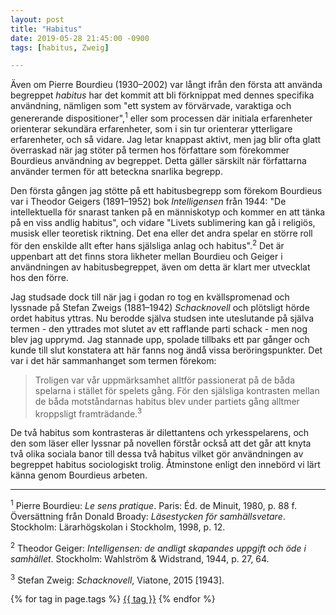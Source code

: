 ```yaml
---
layout: post  
title: "Habitus"  
date: 2019-05-28 21:45:00 -0900  
tags: [habitus, Zweig]  

---
```


Även om Pierre Bourdieu (1930&ndash;2002) var långt ifrån den första att använda begreppet _habitus_
har det kommit att bli förknippat med dennes specifika användning, nämligen som "ett system av 
förvärvade, varaktiga och genererande dispositioner",<sup>1</sup> eller som processen där initiala 
erfarenheter orienterar sekundära erfarenheter, som i sin tur orienterar ytterligare erfarenheter, 
och så vidare. Jag letar knappast aktivt, men jag blir ofta glatt överraskad när jag stöter på termen
hos författare som förekommer Bourdieus användning av begreppet. Detta gäller särskilt när författarna
använder termen för att beteckna snarlika begrepp.

Den första gången jag stötte på ett habitusbegrepp som förekom Bourdieus var i Theodor Geigers
(1891&ndash;1952) bok _Intelligensen_ från 1944: "De intellektuella för snarast tanken på en människotyp
och kommer en att tänka på en viss andlig habitus", och vidare "Livets sublimering kan gå i 
religiös, musisk eller teoretisk riktning. Det ena eller det andra spelar en större roll för 
den enskilde allt efter hans själsliga anlag och habitus".<sup>2</sup> Det är uppenbart att det finns stora
likheter mellan Bourdieu och Geiger i användningen av habitusbegreppet, även om detta är klart mer utvecklat 
hos den förre.

Jag studsade dock till när jag i godan ro tog en kvällspromenad och lyssnade på Stefan Zweigs (1881&ndash;1942)
_Schacknovell_ och plötsligt hörde ordet habitus yttras. Nu berodde själva studsen inte uteslutande på
själva termen - den yttrades mot slutet av ett rafflande parti schack - men nog blev jag upprymd. Jag stannade
upp, spolade tillbaks ett par gånger och kunde till slut konstatera att här fanns nog ändå vissa beröringspunkter.
Det var i det här sammanhanget som termen förekom:

> Troligen var vår uppmärksamhet alltför passionerat på de båda spelarna i stället för spelets gång. 
För den själsliga kontrasten mellan de båda motståndarnas habitus blev under partiets gång alltmer 
kroppsligt framträdande.<sup>3</sup> 

De två habitus som kontrasteras är dilettantens och yrkesspelarens, och den som läser eller lyssnar på 
novellen förstår också att det går att knyta två olika sociala banor till dessa två habitus vilket gör
användningen av begreppet habitus sociologiskt trolig. Åtminstone enligt den innebörd vi lärt känna genom
Bourdieus arbeten.

___
<sup>1</sup> Pierre Bourdieu: _Le sens pratique_. Paris: Éd. de Minuit, 1980, p. 88 f. Översättning från 
Donald Broady: _Läsestycken för samhällsvetare_. Stockholm: Lärarhögskolan i Stockholm, 1998, p. 12.

<sup>2</sup> Theodor Geiger: _Intelligensen: de andligt skapandes uppgift och öde i samhället_. 
Stockholm: Wahlström & Widstrand, 1944, p. 27, 64.

<sup>3</sup> Stefan Zweig: _Schacknovell_, Viatone, 2015 [1943].




{% for tag in page.tags %} <a href="/tags/{{ tag }}/">{{ tag }}</a> {% endfor %}
